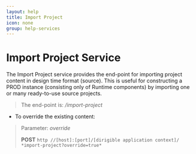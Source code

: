 ```yaml
---
layout: help
title: Import Project
icon: none
group: help-services
---
```


Import Project Service
===

The Import Project service provides the end-point for importing project content in design time format (source). This is useful for constructing a PROD instance (consisting only of Runtime components) by importing one or many ready-to-use source projects.

> The end-point is: */import-project*

* To override the existing content:


> Parameter: *override*
> 
> **POST** `http //[host]:[port]/[dirigible application context]/ *import-project?override=true*`

